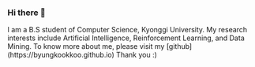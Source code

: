 ### Hi there 👋

<!--
**byungkookkoo/byungkookkoo** is a ✨ _special_ ✨ repository because its `README.md` (this file) appears on your GitHub profile.
--!>

I am a B.S student of Computer Science, Kyonggi University.
My research interests include Artificial Intelligence, Reinforcement Learning, and Data Mining.
To know more about me, please visit my [github](https://byungkookkoo.github.io) Thank you :)
